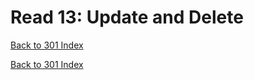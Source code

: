 # Read 13: Update and Delete
[Back to 301 Index](301-index.md)<br>


<!--  notes here -->
<!-- my notes if you want to reference them -->
<!-- https://scottfalbo.github.io/reading-notes/301/read-13.html -->


[Back to 301 Index](301-index.md)<br>